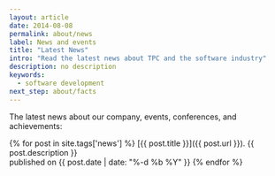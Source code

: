 ```yaml
---
layout: article
date: 2014-08-08
permalink: about/news
label: News and events
title: "Latest News"
intro: "Read the latest news about TPC and the software industry"
description: no description
keywords:
  - software development
next_step: about/facts
---
```


The latest news about our company, events, conferences, and achievements:

{% for post in site.tags['news'] %}
  [{{ post.title }}]({{ post.url }}). {{ post.description }}<br/>
  <span class="gray">published on {{ post.date | date: "%-d %b %Y" }}</span>
{% endfor %}
